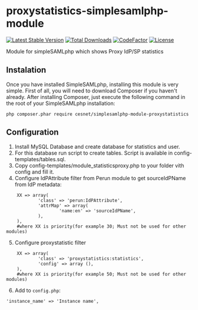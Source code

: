 # proxystatistics-simplesamlphp-module
[![Latest Stable Version](https://poser.pugx.org/cesnet/simplesamlphp-module-proxystatistics/v/stable)](https://packagist.org/packages/cesnet/simplesamlphp-module-proxystatistics)
[![Total Downloads](https://poser.pugx.org/cesnet/simplesamlphp-module-proxystatistics/downloads)](https://packagist.org/packages/cesnet/simplesamlphp-module-proxystatistics)
[![CodeFactor](https://www.codefactor.io/repository/github/cesnet/proxystatistics-simplesamlphp-module/badge)](https://www.codefactor.io/repository/github/cesnet/proxystatistics-simplesamlphp-module)
[![License](https://poser.pugx.org/cesnet/simplesamlphp-module-proxystatistics/license)](https://packagist.org/packages/cesnet/simplesamlphp-module-proxystatistics)

Module for simpleSAMLphp which shows Proxy IdP/SP statistics

## Instalation
Once you have installed SimpleSAMLphp, installing this module is very simple. First of all, you will need to download Composer if you haven't already. After installing Composer, just execute the following command in the root of your SimpleSAMLphp installation:

`php composer.phar require cesnet/simplesamlphp-module-proxystatistics`


## Configuration
1. Install MySQL Database and create database for statistics and user. 
2. For this database run script to create tables. Script is available in config-templates/tables.sql.
3. Copy config-templates/module_statisticsproxy.php to your folder vith config and fill it.
4. Configure IdPAttribute filter from Perun module to get sourceIdPName from IdP metadata:  
```
    XX => array(
            'class' => 'perun:IdPAttribute',
            'attrMap' => array(
                    'name:en' => 'sourceIdPName',
            ),
    ),
    #where XX is priority(for example 30; Must not be used for other modules)
```
5. Configure proxystatistic filter
```
    XX => array(
            'class' => 'proxystatistics:statistics',
            'config' => array (),
    ),                
    #where XX is priority(for example 50; Must not be used for other modules)
```
6. Add to `config.php`:
```
'instance_name' => 'Instance name',
```
